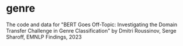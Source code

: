 # genre
The code and data for "BERT Goes Off-Topic: Investigating the Domain Transfer Challenge in Genre Classification" by Dmitri Roussinov, Serge Sharoff,  EMNLP Findings, 2023
